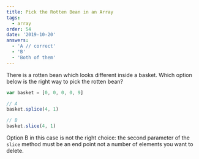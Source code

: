 ```yaml
---
title: Pick the Rotten Bean in an Array
tags:
  - array
order: 54
date: '2019-10-20'
answers: 
  - 'A // correct'
  - 'B'
  - 'Both of them'
---
```


There is a rotten bean which looks different inside a basket. Which option below is the right way to pick the rotten bean?

```javascript
var basket = [0, 0, 0, 0, 9]

// A 
basket.splice(4, 1)

// B
basket.slice(4, 1)
```

<!-- explanation -->

Option B in this case is not the right choice: the second parameter of the `slice` method must be an end point not a number of elements you want to delete.
